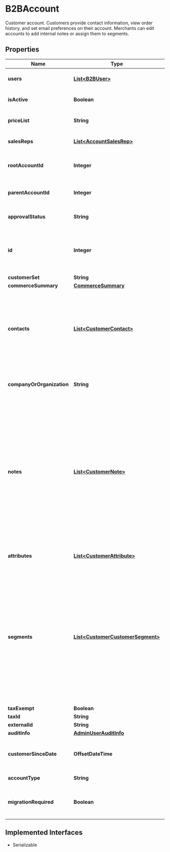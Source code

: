

# B2BAccount

Customer account. Customers provide contact information, view order history, and set email preferences on their account.   Merchants can edit accounts to add internal notes or assign them to segments.

## Properties

| Name | Type | Description | Notes |
|------------ | ------------- | ------------- | -------------|
|**users** | [**List&lt;B2BUser&gt;**](B2BUser.md) | List of B2B users on the account. |  [optional] |
|**isActive** | **Boolean** | Is the B2B account active? |  [optional] |
|**priceList** | **String** | Price list on B2B account. |  [optional] |
|**salesReps** | [**List&lt;AccountSalesRep&gt;**](AccountSalesRep.md) | List of sales rep on B2B account. |  [optional] |
|**rootAccountId** | **Integer** | Root account Id in B2B hierarchy |  [optional] |
|**parentAccountId** | **Integer** | Parent account Id in B2B hierarchy |  [optional] |
|**approvalStatus** | **String** | Status on B2B account. |  [optional] |
|**id** | **Integer** | Unique identifier of the account, also known as a customer number. |  [optional] |
|**customerSet** | **String** |  |  [optional] |
|**commerceSummary** | [**CommerceSummary**](CommerceSummary.md) |  |  [optional] |
|**contacts** | [**List&lt;CustomerContact&gt;**](CustomerContact.md) | List of contacts for this account. A customer account can have multiple contacts for billing and shipping addresses. |  [optional] |
|**companyOrOrganization** | **String** | The company or organization name for an account. |  [optional] |
|**notes** | [**List&lt;CustomerNote&gt;**](CustomerNote.md) | List of notes for the account. Merchants use these internal notes, for example, to make a note of a customer&#39;s interests or complaints.   Notes are available only from the merchant&#39;s view, customers cannot view these notes. |  [optional] |
|**attributes** | [**List&lt;CustomerAttribute&gt;**](CustomerAttribute.md) | List of attributes for the account. |  [optional] |
|**segments** | [**List&lt;CustomerCustomerSegment&gt;**](CustomerCustomerSegment.md) | List of segments assigned to account. Merchants create segments, for example, to manage discounts or assign VIP status.   Then they assign the account to the segment. An account can belong to several segments or none at all. |  [optional] |
|**taxExempt** | **Boolean** |  |  [optional] |
|**taxId** | **String** |  |  [optional] |
|**externalId** | **String** |  |  [optional] |
|**auditInfo** | [**AdminUserAuditInfo**](AdminUserAuditInfo.md) |  |  [optional] |
|**customerSinceDate** | **OffsetDateTime** | Date when the customer account is created. |  [optional] |
|**accountType** | **String** | Type of account. |  [optional] |
|**migrationRequired** | **Boolean** | Indicates Subscription migration is required or not. |  [optional] |


## Implemented Interfaces

* Serializable


